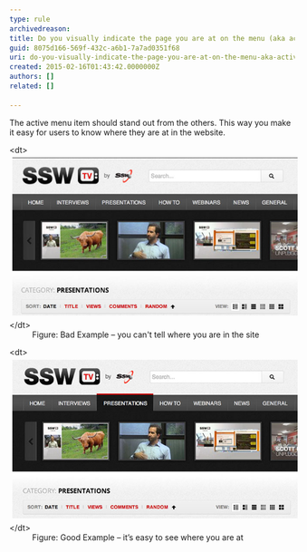 ```yaml
---
type: rule
archivedreason: 
title: Do you visually indicate the page you are at on the menu (aka active state)?
guid: 8075d166-569f-432c-a6b1-7a7ad0351f68
uri: do-you-visually-indicate-the-page-you-are-at-on-the-menu-aka-active-state
created: 2015-02-16T01:43:42.0000000Z
authors: []
related: []

---
```


The active menu item should stand out from the others. This way you make it easy for users to know where they are at in the website.

<!--endintro-->
<dl class="badImage">&lt;dt&gt; 
      <img src="../../assets/active-state-bad.jpg" alt="" style="margin:5px;">
   &lt;/dt&gt;<dd>Figure: Bad Example – you can't tell where you are in the site</dd></dl><dl class="goodImage">&lt;dt&gt; 
      <img src="../../assets/active-state-good.jpg" alt="" style="margin:5px;">
   &lt;/dt&gt;<dd>Figure: Good Example – it’s easy to see where you are at </dd></dl>
